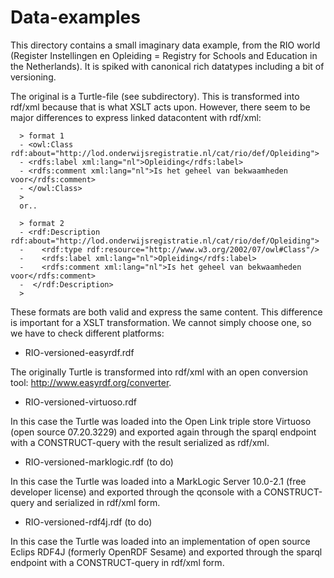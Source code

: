# Data-examples

This directory contains  a small imaginary data example, from the RIO world (Register Instellingen en Opleiding = Registry for Schools and Education in the Netherlands). It is spiked with canonical rich datatypes including a bit of versioning.

The original is a Turtle-file (see subdirectory).  This is transformed into rdf/xml because that is what XSLT acts upon. However, 
there seem to be major differences to express linked datacontent with rdf/xml:

      > format 1
      - <owl:Class rdf:about="http://lod.onderwijsregistratie.nl/cat/rio/def/Opleiding">
      -	<rdfs:label xml:lang="nl">Opleiding</rdfs:label>
      -	<rdfs:comment xml:lang="nl">Is het geheel van bekwaamheden voor</rdfs:comment>
      - </owl:Class>
      >
      or..

      > format 2
      - <rdf:Description rdf:about="http://lod.onderwijsregistratie.nl/cat/rio/def/Opleiding">
      -    <rdf:type rdf:resource="http://www.w3.org/2002/07/owl#Class"/>
      -    <rdfs:label xml:lang="nl">Opleiding</rdfs:label>
      -    <rdfs:comment xml:lang="nl">Is het geheel van bekwaamheden voor</rdfs:comment>
      -  </rdf:Description>
      >

These formats are both valid and express the same content. This difference is important for a XSLT transformation.  We cannot simply choose one, so we have to check different platforms:

* RIO-versioned-easyrdf.rdf

The originally Turtle is  transformed into  rdf/xml  with an open conversion tool: http://www.easyrdf.org/converter. 

* RIO-versioned-virtuoso.rdf

In this case the Turtle was loaded into the Open Link triple store Virtuoso (open source 07.20.3229) and exported again through the sparql endpoint with a CONSTRUCT-query with the result serialized as rdf/xml.

* RIO-versioned-marklogic.rdf (to do)

In this case the Turtle was loaded into a MarkLogic Server 10.0-2.1 (free developer license) and exported through the qconsole with a CONSTRUCT-query and  serialized in rdf/xml form.

* RIO-versioned-rdf4j.rdf  (to do)

In this case the Turtle was loaded into an implementation of  open source Eclips RDF4J (formerly OpenRDF Sesame) and exported through the sparql endpoint with a CONSTRUCT-query in rdf/xml form.


